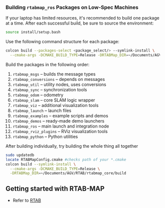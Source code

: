 ### Building `rtabmap_ros` Packages on Low-Spec Machines

If your laptop has limited resources, it's recommended to build one package at a time.
After each successful build, be sure to source the environment:

```bash
source install/setup.bash
```

Use the following command structure for each package:

```bash
colcon build --packages-select <package_select/> --symlink-install \
  --cmake-args -DCMAKE_BUILD_TYPE=Release -DRTABMap_DIR=~/Documents/AGV/RTAB/rtabmap_core/build
```

Build the packages in the following order:

1. `rtabmap_msgs` – builds the message types
2. `rtabmap_conversions` – depends on messages
3. `rtabmap_util` – utility nodes, uses conversions
4. `rtabmap_sync` – synchronization tools
5. `rtabmap_odom` – odometry
6. `rtabmap_slam` – core SLAM logic wrapper
7. `rtabmap_viz` – additional visualization tools
8. `rtabmap_launch` – launch files
9. `rtabmap_examples` – example scripts and demos
10. `rtabmap_demos` – ready-made demo launchers
11. `rtabmap_ros` – main launch and integration node
12. `rtabmap_rviz_plugins` – RViz visualization tools
13. `rtabmap_python` – Python utilities

After building individually, try building the whole thing all together

```bash
sudo updatedb
locate RTABMapConfig.cmake #checks path of your *.cmake
colcon build --symlink-install \
  --cmake-args -DCMAKE_BUILD_TYPE=Release \
  -DRTABMap_DIR=~/Documents/AGV/RTAB/rtabmap_core/build
```

## Getting started with RTAB-MAP
- Refer to [RTAB](./rtab.md)